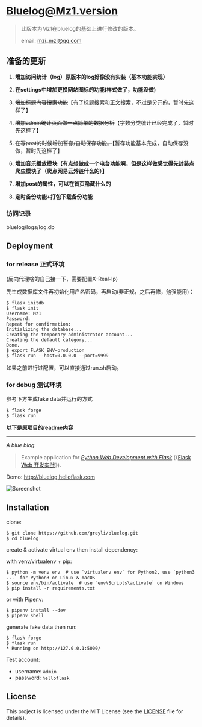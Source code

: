 # Bluelog@Mz1.version

> 此版本为Mz1在bluelog的基础上进行修改的版本。
>
> email: mzi_mzi@qq.com

## 准备的更新

1. **增加访问统计（log）原版本的log好像没有实装（基本功能实现）**

2. **在settings中增加更换网站图标的功能(样式做了，功能没做)**

3. ~~增加标题内容搜索功能~~【有了标题搜索和正文搜索，不过是分开的，暂时先这样了】

4. ~~增加admin统计页面做一点简单的数据分析~~【字数分类统计已经完成了，暂时先这样了】

5. ~~在写post的时候增加暂存/自动保存功能。~~【暂存功能基本完成，自动保存没做，暂时先这样了】

6. **增加音乐播放模块【有点想做成一个电台功能啊，但是这样做感觉得先封装点爬虫模块了（爬点网易云外链什么的）】**

7. **增加post的属性，可以在首页隐藏什么的**

8. **定时备份功能+打包下载备份功能**

### 访问记录

bluelog/logs/log.db



## Deployment

### for release 正式环境

(反向代理啥的自己接一下，需要配置X-Real-Ip)

先生成数据库文件再初始化用户名密码，再启动(非正规，之后再修，勉强能用)：

```
$ flask initdb
$ flask init
Username: Mz1
Password:
Repeat for confirmation:
Initializing the database...
Creating the temporary administrator account...
Creating the default category...
Done.
$ export FLASK_ENV=production
$ flask run --host=0.0.0.0 --port=9999
```

如果之前进行过配置，可以直接通过run.sh启动。



### for debug 测试环境

参考下方生成fake data并运行的方式

```
$ flask forge
$ flask run
```







**以下是原项目的readme内容**

<hr />

*A blue blog.*

> Example application for *[Python Web Development with Flask](https://helloflask.com/en/book/1)* (《[Flask Web 开发实战](https://helloflask.com/book/1)》).

Demo: http://bluelog.helloflask.com

![Screenshot](https://helloflask.com/screenshots/bluelog.png)

## Installation

clone:
```
$ git clone https://github.com/greyli/bluelog.git
$ cd bluelog
```
create & activate virtual env then install dependency:

with venv/virtualenv + pip:
```
$ python -m venv env  # use `virtualenv env` for Python2, use `python3 ...` for Python3 on Linux & macOS
$ source env/bin/activate  # use `env\Scripts\activate` on Windows
$ pip install -r requirements.txt
```
or with Pipenv:
```
$ pipenv install --dev
$ pipenv shell
```
generate fake data then run:
```
$ flask forge
$ flask run
* Running on http://127.0.0.1:5000/
```

Test account:

* username: `admin`
* password: `helloflask`

## License

This project is licensed under the MIT License (see the
[LICENSE](LICENSE) file for details).